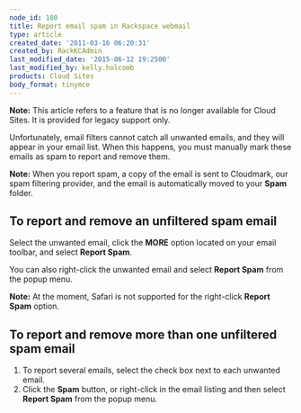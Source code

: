 ```yaml
---
node_id: 180
title: Report email spam in Rackspace webmail
type: article
created_date: '2011-03-16 06:20:31'
created_by: RackKCAdmin
last_modified_date: '2015-06-12 19:2500'
last_modified_by: kelly.holcomb
products: Cloud Sites
body_format: tinymce
---
```


**Note:** This article refers to a feature that is no longer available
for Cloud Sites. It is provided for legacy support only.

Unfortunately, email filters cannot catch all unwanted emails, and they
will appear in your email list. When this happens, you must manually
mark these emails as spam to report and remove them.

**Note:** When you report spam, a copy of the email is sent to
Cloudmark, our spam filtering provider, and the email is automatically
moved to your **Spam** folder.

To report and remove an unfiltered spam email
---------------------------------------------

Select the unwanted email, click the **MORE** option located on your
email toolbar, and select **Report Spam**.

You can also right-click the unwanted email and select **Report Spam**
from the popup menu.

**Note:** At the moment, Safari is not supported for the right-click
**Report Spam** option.

To report and remove more than one unfiltered spam email
--------------------------------------------------------

1.  To report several emails, select the check box next to each unwanted
    email.
2.  Click the **Spam** button, or right-click in the email listing and
    then select **Report Spam** from the popup menu.


